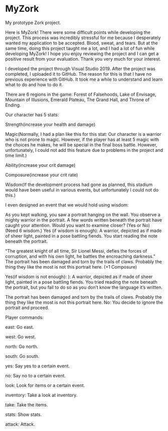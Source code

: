 # MyZork
My prototype Zork project. 

Here is MyZork! There were some difficult points while developing the project. This process was incredibly stressful for me because I desperately wanted my application to be accepted. Blood, sweat, and tears. But at the same time, doing this project taught me a lot, and I had a lot of fun while developing MyZork! I hope you enjoy reviewing the project and I can get a positive result from your evaluation. Thank you very much for your interest.

I developed the project through Visual Studio 2019. After the project was completed, I uploaded it to GitHub. The reason for this is that I have no previous experience with GitHub. It took me a while to understand and learn what to do and how to do it.

There are 6 regions in the game: Forest of Falsehoods, Lake of Envisage, Mountain of Illusions, Emerald Plateau, The Grand Hall, and Throne of Ending.

Our character has 5 stats:

Strength(increase your health and damage)

Magic(Normally, I had a plan like this for this stat: Our character is a warrior who is not prone to magic. However, if the player has at least 5 magic with the choices he makes, he will be special in the final boss battle. However, unfortunately, I could not add this feature due to problems in the project and time limit.)

Ability(increase your crit damage)

Composure(increase your crit rate)

Wisdom(If the development process had gone as planned, this stadium would have been useful in various events, but unfortunately I could not do this.)

I even designed an event that we would hold using wisdom:

As you kept walking, you saw a portrait hanging on the wall. You observe a mighty warrior in the portrait. A few words written beneath the portrait have caught your attention. Would you want to examine closer? (Yes or No) (Need 6 wisdom.)
Yes (if wisdom is enough): A warrior, depicted as if made of sheer light, painted in a pose battling fiends. You start reading the note beneath the portrait.

“The greatest knight of all time, Sir Lionel Messi, defies the forces of corruption, and with his own light, he battles the encroaching darkness.”
The portrait has been damaged and torn by the trails of claws. Probably the thing they like the most is not this portrait here. (+1 Composure)

Yes(if wisdom is not enough): ): A warrior, depicted as if made of sheer light, painted in a pose battling fiends. You tried reading the note beneath the portrait, but you fail to do so as you don’t know the language it’s written.

The portrait has been damaged and torn by the trails of claws. Probably the thing they like the most is not this portrait here. 
No: You decide to ignore the portrait and proceed.

Player commands:

east: Go east.

west: Go west.

north: Go north.

south: Go south.

yes: Say yes to a certain event.

no: Say no to a certain event.

look: Look for items or a certain event.

inventory: Take a look at inventory.

take: Take the items.

stats: Show stats.

attack: Attack.













